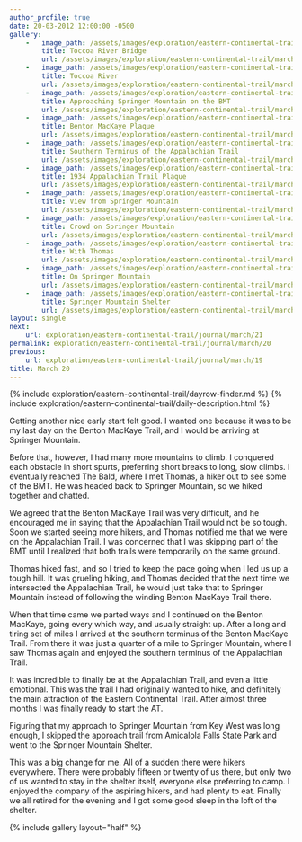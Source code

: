 ```yaml
---
author_profile: true
date: 20-03-2012 12:00:00 -0500
gallery:
    -   image_path: /assets/images/exploration/eastern-continental-trail/march/small/20-1.jpg
        title: Toccoa River Bridge
        url: /assets/images/exploration/eastern-continental-trail/march/large/20-1.jpg
    -   image_path: /assets/images/exploration/eastern-continental-trail/march/small/20-2.jpg
        title: Toccoa River
        url: /assets/images/exploration/eastern-continental-trail/march/large/20-2.jpg
    -   image_path: /assets/images/exploration/eastern-continental-trail/march/small/20-3.jpg
        title: Approaching Springer Mountain on the BMT
        url: /assets/images/exploration/eastern-continental-trail/march/large/20-3.jpg
    -   image_path: /assets/images/exploration/eastern-continental-trail/march/small/20-4.jpg
        title: Benton MacKaye Plaque
        url: /assets/images/exploration/eastern-continental-trail/march/large/20-4.jpg
    -   image_path: /assets/images/exploration/eastern-continental-trail/march/small/20-5.jpg
        title: Southern Terminus of the Appalachian Trail
        url: /assets/images/exploration/eastern-continental-trail/march/large/20-5.jpg
    -   image_path: /assets/images/exploration/eastern-continental-trail/march/small/20-6.jpg
        title: 1934 Appalachian Trail Plaque
        url: /assets/images/exploration/eastern-continental-trail/march/large/20-6.jpg
    -   image_path: /assets/images/exploration/eastern-continental-trail/march/small/20-7.jpg
        title: View from Springer Mountain
        url: /assets/images/exploration/eastern-continental-trail/march/large/20-7.jpg
    -   image_path: /assets/images/exploration/eastern-continental-trail/march/small/20-8.jpg
        title: Crowd on Springer Mountain
        url: /assets/images/exploration/eastern-continental-trail/march/large/20-8.jpg
    -   image_path: /assets/images/exploration/eastern-continental-trail/march/small/20-9.jpg
        title: With Thomas
        url: /assets/images/exploration/eastern-continental-trail/march/large/20-9.jpg
    -   image_path: /assets/images/exploration/eastern-continental-trail/march/small/20-10.jpg
        title: On Springer Mountain
        url: /assets/images/exploration/eastern-continental-trail/march/large/20-10.jpg
    -   image_path: /assets/images/exploration/eastern-continental-trail/march/small/20-11.jpg
        title: Springer Mountain Shelter
        url: /assets/images/exploration/eastern-continental-trail/march/large/20-11.jpg
layout: single
next:
    url: exploration/eastern-continental-trail/journal/march/21
permalink: exploration/eastern-continental-trail/journal/march/20
previous:
    url: exploration/eastern-continental-trail/journal/march/19
title: March 20
---
```

{% include exploration/eastern-continental-trail/dayrow-finder.md %}
{% include exploration/eastern-continental-trail/daily-description.html %}

Getting another nice early start felt good. I wanted one because it was to be my last day on the Benton MacKaye Trail, and I would be arriving at Springer Mountain.

Before that, however, I had many more mountains to climb. I conquered each obstacle in short spurts, preferring short breaks to long, slow climbs. I eventually reached The Bald, where I met Thomas, a hiker out to see some of the BMT. He was headed back to Springer Mountain, so we hiked together and chatted.

We agreed that the Benton MacKaye Trail was very difficult, and he encouraged me in saying that the Appalachian Trail would not be so tough. Soon we started seeing more hikers, and Thomas notified me that we were on the Appalachian Trail. I was concerned that I was skipping part of the BMT until I realized that both trails were temporarily on the same ground.

Thomas hiked fast, and so I tried to keep the pace going when I led us up a tough hill. It was grueling hiking, and Thomas decided that the next time we intersected the Appalachian Trail, he would just take that to Springer Mountain instead of following the winding Benton MacKaye Trail there.

When that time came we parted ways and I continued on the Benton MacKaye, going every which way, and usually straight up. After a long and tiring set of miles I arrived at the southern terminus of the Benton MacKaye Trail. From there it was just a quarter of a mile to Springer Mountain, where I saw Thomas again and enjoyed the southern terminus of the Appalachian Trail.

It was incredible to finally be at the Appalachian Trail, and even a little emotional. This was the trail I had originally wanted to hike, and definitely the main attraction of the Eastern Continental Trail. After almost three months I was finally ready to start the AT.

Figuring that my approach to Springer Mountain from Key West was long enough, I skipped the approach trail from Amicalola Falls State Park and went to the Springer Mountain Shelter.

This was a big change for me. All of a sudden there were hikers everywhere. There were probably fifteen or twenty of us there, but only two of us wanted to stay in the shelter itself, everyone else preferring to camp. I enjoyed the company of the aspiring hikers, and had plenty to eat. Finally we all retired for the evening and I got some good sleep in the loft of the shelter.

{% include gallery layout="half" %}
